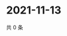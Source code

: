 # 2021-11-13

共 0 条

<!-- BEGIN WEIBO -->
<!-- 最后更新时间 Sat Nov 13 2021 13:12:25 GMT+0800 (China Standard Time) -->

<!-- END WEIBO -->
